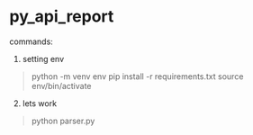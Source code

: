 # py_api_report

commands: 

1) setting env
> python -m venv env
> pip install -r requirements.txt
> source env/bin/activate

2) lets work 
> python parser.py
